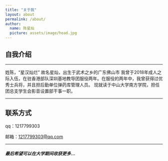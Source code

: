 ```yaml
---
title: "关于我"
layout: about
permalink: /about/
author: 
  name: 陈星灿
  picture: assets/image/head.jpg
---
```


## 自我介绍
---
姓陈，“星汉灿烂”
故名星灿，出生于武术之乡的广东佛山市
我曾于2018年成人之际入伍，在驻香港部队深圳基地教导团服役两年。在服役的两年中，我曾获得过优秀士兵将，并且担后勤单位弹药库管理人员。
现就读于中山大学南方学院，担任团总支学生会影音设置部干事一职。

---

## 联系方式
qq：1217799303

邮箱：1217799303@qq.com

---
##### 最后希望可以在大学期间收获更多...
